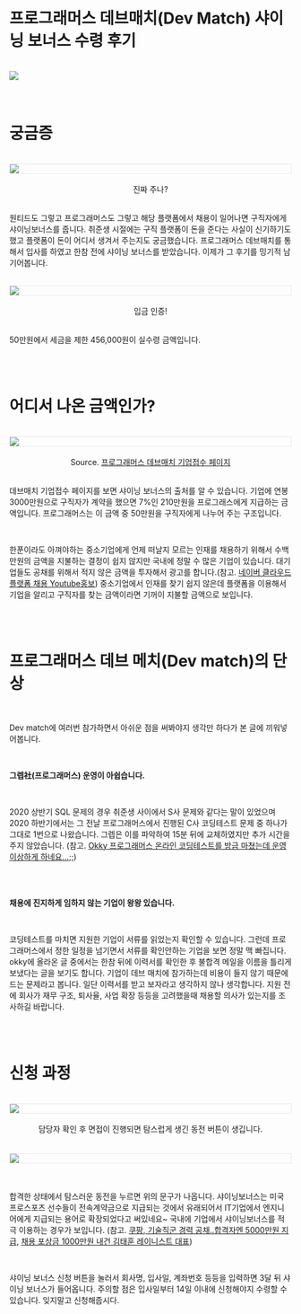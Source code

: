 # 프로그래머스 데브매치(Dev Match) 샤이닝 보너스 수령 후기


<br />
<img src="https://github.com/KoEonYack/Tistory-Coveant/blob/b4a3245869/Article/Note/%ED%94%84%EB%A1%9C%EA%B7%B8%EB%9E%98%EB%A8%B8%EC%8A%A4_%EC%83%A4%EC%9D%B4%EB%8B%9D%EB%B3%B4%EB%84%88%EC%8A%A4/img/cover.png?raw=true" align="center" width="" >
<br />
<br />
<br />


# 궁금증

<br />
<img src="https://github.com/KoEonYack/Tistory-Coveant/blob/b4a32458697ca5c1e6d72dfec5ab904035338f56/Article/Note/%ED%94%84%EB%A1%9C%EA%B7%B8%EB%9E%98%EB%A8%B8%EC%8A%A4_%EC%83%A4%EC%9D%B4%EB%8B%9D%EB%B3%B4%EB%84%88%EC%8A%A4/img/prog_page.png?raw=true" align="center" style="display: block; margin: 0px auto; display: block; height: auto; border:1px solid #eaeaea; padding: 0px;" width="" >
<br />
<center>진짜 주나?</center>
<br />

원티드도 그렇고 프로그래머스도 그렇고 해당 플랫폼에서 채용이 일어나면 구직자에게 샤이닝보너스를 줍니다. 취준생 시절에는 구직 플랫폼이 돈을 준다는 사실이 신기하기도 했고 플랫폼이 돈이 어디서 생겨서 주는지도 궁금했습니다. 프로그래머스 데브매치를 통해서 입사를 하였고 한참 전에 샤이닝 보너스를 받았습니다. 이제가 그 후기를 밍기적 남기어봅니다.  


<br />
<img src="https://github.com/KoEonYack/Tistory-Coveant/blob/b4a32458697ca5c1e6d72dfec5ab904035338f56/Article/Note/%ED%94%84%EB%A1%9C%EA%B7%B8%EB%9E%98%EB%A8%B8%EC%8A%A4_%EC%83%A4%EC%9D%B4%EB%8B%9D%EB%B3%B4%EB%84%88%EC%8A%A4/img/bank.png?raw=true" align="center" style="display: block; margin: 0px auto; display: block; height: auto; border:1px solid #eaeaea; padding: 0px;" width="" >
<br />
<center> 입금 인증!</center>
<br />

50만원에서 세금을 제한 456,000원이 실수령 금액입니다.


<br />
<br />

# 어디서 나온 금액인가?


<br />
<img src="https://github.com/KoEonYack/Tistory-Coveant/blob/b4a32458697ca5c1e6d72dfec5ab904035338f56/Article/Note/%ED%94%84%EB%A1%9C%EA%B7%B8%EB%9E%98%EB%A8%B8%EC%8A%A4_%EC%83%A4%EC%9D%B4%EB%8B%9D%EB%B3%B4%EB%84%88%EC%8A%A4/img/prog.png?raw=true" align="center" style="display: block; margin: 0px auto; display: block; height: auto; border:1px solid #eaeaea; padding: 0px;" width="" >
<br />
<center> Source.
<a href="https://programmers.co.kr/pages/2020_backend_dm_01?utm_source=programmers&utm_medium=biz_competition144&utm_campaign=competition144">프로그래머스 데브매치 기업접수 페이지</a>
</center>
<br />


데브매치 기업접수 페이지를 보면 샤이닝 보너스의 출처를 알 수 있습니다. 기업에 연봉 3000만원으로 구직자가 계약을 했으면 7%인 210만원을 프로그래스에게 지급하는 금액입니다. 프로그래머스는 이 금액 중 50만원을 구직자에게 나누어 주는 구조입니다.  <br />

<br />

한푼이라도 아껴야하는 중소기업에게 언제 떠날지 모르는 인재를 채용하기 위해서 수백만원의 금액을 지불하는 결정이 쉽지 않지만 국내에 정말 수 많은 기업이 있습니다. 대기업들도 공채를 위해서 적지 않은 금액을 투자해서 광고를 합니다.(참고. <a href="https://www.youtube.com/watch?v=YjuDIOk56FE">네이버 클라우드 플랫폼 채용 Youtube홍보</a>) 중소기업에서 인재를 찾기 쉽지 않은데 플랫폼을 이용해서 기업을 알리고 구직자를 찾는 금액이라면 기꺼이 지불할 금액으로 보입니다.


<br />
<br />

# 프로그래머스 데브 메치(Dev match)의 단상

<br />

Dev match에 여러번 참가하면서 아쉬운 점을 써봐야지 생각만 하다가 본 글에 끼워넣어봅니다. 

<br />


__그렙社(프로그래머스) 운영이 아쉽습니다.__

<br />

2020 상반기 SQL 문제의 경우 취준생 사이에서 S사 문제와 같다는 말이 있었으며 2020 하반기에서는 그 전날 프로그래머스에서 진행된 C사 코딩테스트 문제 중 하나가 그대로 1번으로 나왔습니다. 그렙은 이를 파악하여 15분 뒤에 교체하였지만 추가 시간을 주지 않았습니다. (참고. <a href="https://okky.kr/article/792953">Okky 프로그래머스 온라인 코딩테스트를 방금 마쳤는데 운영 이상하게 하네요...;;</a>)

<br />
<br />

__채용에 진지하게 임하지 않는 기업이 왕왕 있습니다.__ 

<br />

코딩테스트를 마치면 지원한 기업이 서류를 읽었는지 확인할 수 있습니다. 그런데 프로그래머스에서 정한 일정을 넘기면서 서류를 확인안하는 기업을 보면 정말 맥 빠집니다. okky에 올라온 글 중에서는 한참 뒤에 이력서를 확인한 후 불합격 메일을 이름을 틀리게 보냈다는 글을 보기도 합니다. 기업이 데브 매치에 참가하는데 비용이 들지 않기 때문에 드는 문제라고 봅니다. 일단 이력서를 받고 보자라고 생각하지 않나 생각합니다. 지원 전에  회사가 재무 구조, 퇴사율, 사업 확장 등등을 고려했을때 채용할 의사가 있는지를 조사하길 바랍니다.



<br />
<br />


# 신청 과정

<br />
<img src="https://github.com/KoEonYack/Tistory-Coveant/blob/b4a32458697ca5c1e6d72dfec5ab904035338f56/Article/Note/%ED%94%84%EB%A1%9C%EA%B7%B8%EB%9E%98%EB%A8%B8%EC%8A%A4_%EC%83%A4%EC%9D%B4%EB%8B%9D%EB%B3%B4%EB%84%88%EC%8A%A4/img/prog_page2.png?raw=true" align="center" style="display: block; margin: 0px auto; display: block; height: auto; border:1px solid #eaeaea; padding: 0px;" width="" >
<br />
<center> 담당자 확인 후 면접이 진행되면 탐스럽게 생긴 동전 버튼이 생깁니다. </center>
<br />


<br />
<img src="https://github.com/KoEonYack/Tistory-Coveant/blob/b4a32458697ca5c1e6d72dfec5ab904035338f56/Article/Note/%ED%94%84%EB%A1%9C%EA%B7%B8%EB%9E%98%EB%A8%B8%EC%8A%A4_%EC%83%A4%EC%9D%B4%EB%8B%9D%EB%B3%B4%EB%84%88%EC%8A%A4/img/reg.png?raw=true" align="center" style="display: block; margin: 0px auto; display: block; height: auto; border:1px solid #eaeaea; padding: 0px;" width="" >
<br />
<br />

합격한 상태에서 탐스러운 동전을 누르면 위의 문구가 나옵니다. 샤이닝보너스는 미국 프로스포츠 선수들이 전속계약금으로 지급되는 것에서 유래되어서 IT기업에서 엔지니어에게 지급되는 용어로 확장되었다고 써있네요~ 국내에 기업에서 샤이닝보너스를 적극 이용하는 경우가 보입니다. (참고. <a href="http://www.recruittimes.co.kr/news/articleView.html?idxno=86632"> 쿠팡, 기술직군 경력 공채..합격자엔 5000만원 지급</a>, <a href="https://www.etnews.com/20190922000118">채용 포상금 1000만원 내건 김태훈 레이니스트 대표</a>)

<br />

샤이닝 보너스 신청 버튼을 눌러서 회사명, 입사일, 계좌번호 등등을 입력하면 3달 뒤 샤이닝 보너스가 들어옵니다. 주의할 점은 입사일부터 14일 이내에 신청해야지 수령할 수 있습니다. 잊지말고 신청해줍시다.


